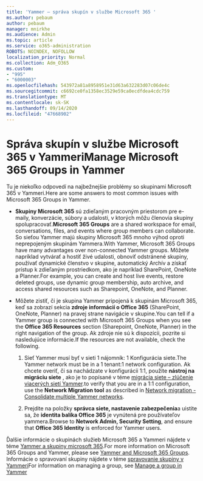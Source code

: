 ```yaml
---
title: 'Yammer – správa skupín v službe Microsoft 365 '
ms.author: pebaum
author: pebaum
manager: mnirkhe
ms.audience: Admin
ms.topic: article
ms.service: o365-administration
ROBOTS: NOINDEX, NOFOLLOW
localization_priority: Normal
ms.collection: Adm_O365
ms.custom:
- "995"
- "6000003"
ms.openlocfilehash: 543972a81a8958951e31d63a632283d07c06de4c
ms.sourcegitcommit: c6692ce0fa1358ec3529e59ca0ecdfdea4cdc759
ms.translationtype: MT
ms.contentlocale: sk-SK
ms.lasthandoff: 09/14/2020
ms.locfileid: "47668902"
---
```

# <a name="manage-microsoft-365-groups-in-yammer"></a><span data-ttu-id="add18-102">Správa skupín v službe Microsoft 365 v Yammeri</span><span class="sxs-lookup"><span data-stu-id="add18-102">Manage Microsoft 365 Groups in Yammer</span></span>

<span data-ttu-id="add18-103">Tu je niekoľko odpovedí na najbežnejšie problémy so skupinami Microsoft 365 v Yammeri.</span><span class="sxs-lookup"><span data-stu-id="add18-103">Here are some answers to most common issues with Microsoft 365 Groups in Yammer.</span></span>

* <span data-ttu-id="add18-104">**Skupiny Microsoft 365** sú zdieľaným pracovným priestorom pre e-maily, konverzácie, súbory a udalosti, v ktorých môžu členovia skupiny spolupracovať.</span><span class="sxs-lookup"><span data-stu-id="add18-104">**Microsoft 365 Groups** are a shared workspace for email, conversations, files, and events where group members can collaborate.</span></span> <span data-ttu-id="add18-105">So sieťou Yammer majú skupiny Microsoft 365 mnoho výhod oproti neprepojeným skupinám Yammera.</span><span class="sxs-lookup"><span data-stu-id="add18-105">With Yammer, Microsoft 365 Groups have many advantages over non-connected Yammer groups.</span></span> <span data-ttu-id="add18-106">Môžete napríklad vytvárať a hostiť živé udalosti, obnoviť odstránené skupiny, používať dynamické členstvo v skupine, automatický Archív a získať prístup k zdieľaným prostriedkom, ako je napríklad SharePoint, OneNote a Planner.</span><span class="sxs-lookup"><span data-stu-id="add18-106">For example, you can create and host live events, restore deleted groups, use dynamic group membership, auto archive, and access shared resources such as Sharepoint, OneNote, and Planner.</span></span>

* <span data-ttu-id="add18-107">Môžete zistiť, či je skupina Yammer pripojená k skupinám Microsoft 365, keď sa zobrazí sekcia **zdroje informácií o Office 365** (SharePoint, OneNote, Planner) na pravej strane navigácie v skupine.</span><span class="sxs-lookup"><span data-stu-id="add18-107">You can tell if a Yammer group is connected with Microsoft 365 Groups when you see the **Office 365 Resources** section (Sharepoint, OneNote, Planner) in the right navigation of the group.</span></span> <span data-ttu-id="add18-108">Ak zdroje nie sú k dispozícii, pozrite si nasledujúce informácie.</span><span class="sxs-lookup"><span data-stu-id="add18-108">If the resources are not available, check the following.</span></span>

  1. <span data-ttu-id="add18-109">Sieť Yammer musí byť v sieti 1 nájomník: 1 Konfigurácia siete.</span><span class="sxs-lookup"><span data-stu-id="add18-109">The Yammer network must be in a 1 tenant:1 network configuration.</span></span> <span data-ttu-id="add18-110">Ak chcete overiť, či sa nachádzate v konfigurácii 1:1, použite **nástroj na migráciu siete** , ako je to popísané v téme [migrácia siete – zlúčenie viacerých sietí Yammer](https://docs.microsoft.com/yammer/configure-your-yammer-network/consolidate-multiple-yammer-networks).</span><span class="sxs-lookup"><span data-stu-id="add18-110">to verify that you are in a 1:1 configuration, use the **Network Migration tool** as described in [Network migration - Consolidate multiple Yammer networks](https://docs.microsoft.com/yammer/configure-your-yammer-network/consolidate-multiple-yammer-networks).</span></span>

  2. <span data-ttu-id="add18-111">Prejdite na položky **správca siete, nastavenie zabezpečenia**a uistite sa, že **identita balíka Office 365** je vynútená pre používateľov yammera.</span><span class="sxs-lookup"><span data-stu-id="add18-111">Browse to **Network Admin, Security Setting**, and ensure that **Office 365 Identity** is enforced for Yammer users.</span></span>

<span data-ttu-id="add18-112">Ďalšie informácie o skupinách služieb Microsoft 365 a Yammeri nájdete v téme [Yammer a skupiny microsoft 365](https://docs.microsoft.com/yammer/manage-yammer-groups/yammer-and-office-365-groups).</span><span class="sxs-lookup"><span data-stu-id="add18-112">For more information on Microsoft 365 Groups and Yammer, please see [Yammer and Microsoft 365 Groups](https://docs.microsoft.com/yammer/manage-yammer-groups/yammer-and-office-365-groups).</span></span> <span data-ttu-id="add18-113">Informácie o spravovaní skupiny nájdete v téme [spravovanie skupiny v Yammeri](https://support.office.com/article/Manage-a-group-in-Yammer-6e05c6d6-5548-4c88-89cd-e6757a514ef2)</span><span class="sxs-lookup"><span data-stu-id="add18-113">For information on managing a group, see [Manage a group in Yammer](https://support.office.com/article/Manage-a-group-in-Yammer-6e05c6d6-5548-4c88-89cd-e6757a514ef2)</span></span>
